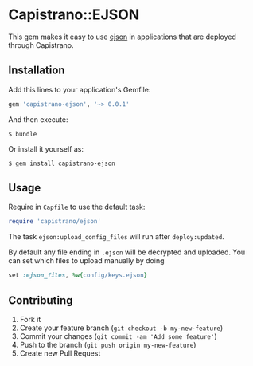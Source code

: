 # Capistrano::EJSON

This gem makes it easy to use [ejson](https://github.com/Shopify/ejson) in applications that are deployed through Capistrano.

## Installation

Add this lines to your application's Gemfile:

```ruby
gem 'capistrano-ejson', '~> 0.0.1'
```

And then execute:

    $ bundle

Or install it yourself as:

    $ gem install capistrano-ejson

## Usage

Require in `Capfile` to use the default task:

```ruby
require 'capistrano/ejson'
```

The task `ejson:upload_config_files` will run after `deploy:updated`.

By default any file ending in `.ejson` will be decrypted and uploaded. You can set which files to upload manually by doing

```ruby
set :ejson_files, %w{config/keys.ejson}
```

## Contributing

1. Fork it
2. Create your feature branch (`git checkout -b my-new-feature`)
3. Commit your changes (`git commit -am 'Add some feature'`)
4. Push to the branch (`git push origin my-new-feature`)
5. Create new Pull Request
